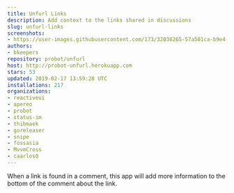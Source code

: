 ```yaml
---
title: Unfurl Links
description: Add context to the links shared in discussions
slug: unfurl-links
screenshots:
- https://user-images.githubusercontent.com/173/32036265-57a501ca-b9e4-11e7-9db3-52374fb7290c.png
authors:
- bkeepers
repository: probot/unfurl
host: http://probot-unfurl.herokuapp.com
stars: 53
updated: 2019-02-17 13:59:28 UTC
installations: 217
organizations:
- reactiveui
- apereo
- probot
- status-im
- thibmaek
- goreleaser
- snipe
- fossasia
- MvvmCross
- caarlos0
---
```


When a link is found in a comment, this app will add more information to the bottom of the comment about the link.
